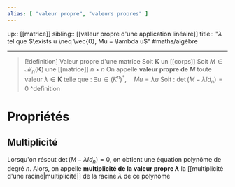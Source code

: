 ```yaml
---
alias: [ "valeur propre", "valeurs propres" ]
---
```

up:: [[matrice]]
sibling:: [[valeur propre d'une application linéaire]] 
title:: "$\lambda$ tel que $\exists u \neq \vec{0}, Mu = \lambda u$"
#maths/algèbre 

---

> [!definition] Valeur propre d'une matrice
> Soit $\mathbf{K}$ un [[corps]] 
> Soit $M \in \mathcal{M}_{n}(\mathbf{K})$ une [[matrice]] $n \times n$
> On appelle **valeur propre de $M$** toute valeur $\lambda \in \mathbf{K}$ telle que :
> $\exists u \in (K^{n})^*, \quad Mu = \lambda u$
> Soit :
> $\det(M - \lambda Id_{n}) = 0$
^definition

# Propriétés

## Multiplicité
Lorsqu'on résout $\det(M - \lambda Id_{n}) = 0$, on obtient une équation polynôme de degré $n$.
Alors, on appelle **multiplicité de la valeur propre $\lambda$** la [[multiplicité d'une racine|multiplicité]] de la racine $\lambda$ de ce polynôme



